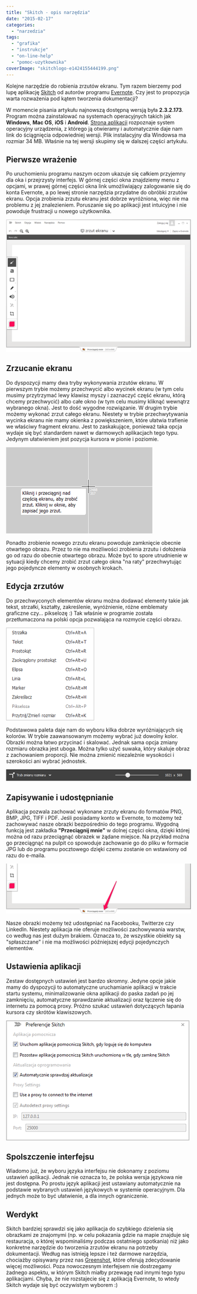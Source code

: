 ```yaml
---
title: "Skitch - opis narzędzia"
date: "2015-02-17"
categories: 
  - "narzedzia"
tags: 
  - "grafika"
  - "instrukcje"
  - "on-line-help"
  - "pomoc-uzytkownika"
coverImage: "skitchlogo-e1424155444199.png"
---
```


Kolejne narzędzie do robienia zrzutów ekranu. Tym razem bierzemy pod lupę aplikację [Skitch](https://evernote.com/skitch/) od autorów programu [Evernote]( https://evernote.com/). Czy jest to propozycja warta rozważenia pod kątem tworzenia dokumentacji?

W momencie pisania artykułu najnowszą dostępną wersją była **2.3.2.173**. Program można zainstalować na systemach operacyjnych takich jak **Windows**, **Mac OS**, **iOS** i **Android**. [Strona aplikacji](https://evernote.com/skitch/) rozpoznaje system operacyjny urządzenia, z którego ją otwieramy i automatycznie daje nam link do ściągnięcia odpowiedniej wersji. Plik instalacyjny dla Windowsa ma rozmiar 34 MB. Właśnie na tej wersji skupimy się w dalszej części artykułu.

## Pierwsze wrażenie

Po uruchomieniu programu naszym oczom ukazuje się całkiem przyjemny dla oka i przejrzysty interfejs. W górnej części okna znajdziemy menu z opcjami, w prawej górnej części okna link umożliwiający zalogowanie się do konta Evernote, a po lewej stronie narzędzia przydatne do obróbki zrzutów ekranu. Opcja zrobienia zrzutu ekranu jest dobrze wyróżniona, więc nie ma problemu z jej znalezieniem. Poruszanie się po aplikacji jest intuicyjne i nie powoduje frustracji u nowego użytkownika.

[![skitch1](images/skitch1-1024x731.png)](http://techwriter.pl/wp-content/uploads/2015/02/skitch1.png)

## Zrzucanie ekranu

Do dyspozycji mamy dwa tryby wykonywania zrzutów ekranu. W pierwszym trybie możemy przechwycić albo wycinek ekranu (w tym celu musimy przytrzymać lewy klawisz myszy i zaznaczyć część ekranu, którą chcemy przechwycić) albo całe okno (w tym celu musimy kliknąć wewnątrz wybranego okna). Jest to dość wygodne rozwiązanie. W drugim trybie możemy wykonać zrzut całego ekranu. Niestety w trybie przechwytywania wycinka ekranu nie mamy okienka z powiększeniem, które ułatwia trafienie we właściwy fragment ekranu. Jest to zaskakujące, ponieważ taka opcja wydaje się być standardem nawet w darmowych aplikacjach tego typu. Jedynym ułatwieniem jest pozycja kursora w pionie i poziomie.

[![skitch2](images/skitch2.png)](http://techwriter.pl/wp-content/uploads/2015/02/skitch2.png)

Ponadto zrobienie nowego zrzutu ekranu powoduje zamknięcie obecnie otwartego obrazu. Przez to nie ma możliwości zrobienia zrzutu i dołożenia go od razu do obecnie otwartego obrazu. Może być to spore utrudnienie w sytuacji kiedy chcemy zrobić zrzut całego okna "na raty" przechwytując jego pojedyncze elementy w osobnych krokach.

## Edycja zrzutów

Do przechwyconych elementów ekranu można dodawać elementy takie jak tekst, strzałki, kształty, zakreślenie, wyróżnienie, różne emblematy graficzne czy... pikselozę :) Tak właśnie w programie została przetłumaczona na polski opcja pozwalająca na rozmycie części obrazu.

[![skitch3](images/skitch3.png)](http://techwriter.pl/wp-content/uploads/2015/02/skitch3.png)

Podstawowa paleta daje nam do wyboru kilka dobrze wyróżniających się kolorów. W trybie zaawansowanym możemy wybrać już dowolny kolor. Obrazki można łatwo przycinać i skalować. Jednak sama opcja zmiany rozmiaru obrazka jest uboga. Można tylko użyć suwaka, który skaluje obraz z zachowaniem proporcji. Nie można zmienić niezależnie wysokości i szerokości ani wybrać jednostek.

[![skitch4](images/skitch4.png)](http://techwriter.pl/wp-content/uploads/2015/02/skitch4.png)

## Zapisywanie i udostępnianie

Aplikacja pozwala zachować wykonane zrzuty ekranu do formatów PNG, BMP, JPG, TIFF i PDF. Jeśli posiadamy konto w Evernote, to możemy też zachowywać nasze obrazki bezpośrednio do tego programu. Wygodną funkcją jest zakładka **"Przeciągnij mnie"** w dolnej części okna, dzięki której można od razu przeciągnąć obrazek w żądane miejsce. Na przykład można go przeciągnąć na pulpit co spowoduje zachowanie go do pliku w formacie JPG lub do programu pocztowego dzięki czemu zostanie on wstawiony od razu do e-maila.

[![skitch55](images/skitch55-1024x276.png)](http://techwriter.pl/wp-content/uploads/2015/02/skitch55.png)

Nasze obrazki możemy też udostępniać na Facebooku, Twitterze czy LinkedIn. Niestety aplikacja nie oferuje możliwości zachowywania warstw, co według nas jest dużym brakiem. Oznacza to, że wszystkie obiekty są "spłaszczane" i nie ma możliwości późniejszej edycji pojedynczych elementów.

## Ustawienia aplikacji

Zestaw dostępnych ustawień jest bardzo skromny. Jedyne opcje jakie mamy do dyspozycji to automatyczne uruchamianie aplikacji w trakcie startu systemu, minimalizowanie okna aplikacji do paska zadań po jej zamknięciu, automatyczne sprawdzanie aktualizacji oraz łączenie się do internetu za pomocą proxy. Próżno szukać ustawień dotyczących łapania kursora czy skrótów klawiszowych.

[![skitch6](images/skitch6.png)](http://techwriter.pl/wp-content/uploads/2015/02/skitch6.png)

## Spolszczenie interfejsu

Wiadomo już, że wyboru języka interfejsu nie dokonamy z poziomu ustawień aplikacji. Jednak nie oznacza to, że polska wersja językowa nie jest dostępna. Po prostu język aplikacji jest ustawiany automatycznie na podstawie wybranych ustawień językowych w systemie operacyjnym. Dla jednych może to być ułatwienie, a dla innych ograniczenie.

## Werdykt

Skitch bardziej sprawdzi się jako aplikacja do szybkiego dzielenia się obrazkami ze znajomymi (np. w celu pokazania gdzie na mapie znajduje się restauracja, o której wspominaliśmy podczas ostatniego spotkania) niż jako konkretne narzędzie do tworzenia zrzutów ekranu na potrzeby dokumentacji. Według nas istnieją lepsze i też darmowe narzędzia, chociażby opisywany przez nas [Greenshot](http://techwriter.pl/zrzucanie-ekranu-opis-narzedzi/), które oferują zdecydowanie więcej możliwości. Poza nowoczesnym interfejsem nie dostrzegamy żadnego aspektu, w którym Skitch miałby przewagę nad innymi tego typu aplikacjami. Chyba, że nie rozstajecie się z aplikacją Evernote, to wtedy Skitch wydaje się być oczywistym wyborem :)
